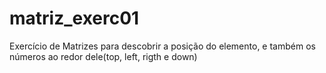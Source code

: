 # matriz_exerc01
Exercício de Matrizes para descobrir a posição do elemento, e também os números ao redor dele(top, left, rigth e down)
